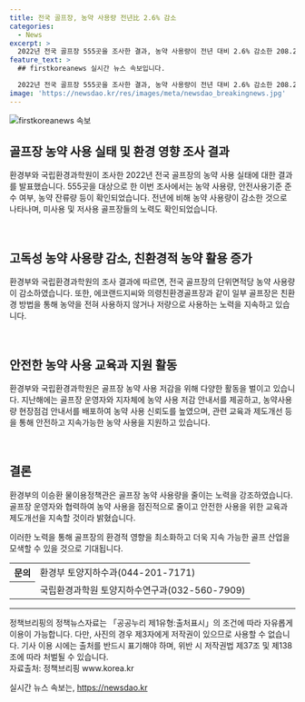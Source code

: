 ```yaml
---
title: 전국 골프장, 농약 사용량 전년比 2.6% 감소
categories:
  - News
excerpt: >
  2022년 전국 골프장 555곳을 조사한 결과, 농약 사용량이 전년 대비 2.6% 감소한 208.2톤으로 나타났다. 특히, 농약 안전사용기준을 준수하는 곳이 늘어나고, 농약 미사용·저사용 골프장들이 친환경 방법으로 운영되는 것으로 확인됐다. 또한, 환경부와 국립환경과학원이 농약 사용 저감을 위해 지속적으로 노력하고 교육을 실시하고 있다. 이러한 노력으로 인해 골프장의 농약 사용량은 감소하는 추세를 보이고 있다.
feature_text: >
  ## firstkoreanews 실시간 뉴스 속보입니다.

  2022년 전국 골프장 555곳을 조사한 결과, 농약 사용량이 전년 대비 2.6% 감소한 208.2톤으로 나타났다. 특히, 농약 안전사용기준을 준수하는 곳이 늘어나고, 농약 미사용·저사용 골프장들이 친환경 방법으로 운영되는 것으로 확인됐다. 또한, 환경부와 국립환경과학원이 농약 사용 저감을 위해 지속적으로 노력하고 교육을 실시하고 있다. 이러한 노력으로 인해 골프장의 농약 사용량은 감소하는 추세를 보이고 있다.
image: 'https://newsdao.kr/res/images/meta/newsdao_breakingnews.jpg'
---
```


<p><img src="https://newsdao.kr/res/images/meta/newsdao_breakingnews.jpg" alt="firstkoreanews 속보" /></p>

<h2 data-ke-size="size26">골프장 농약 사용 실태 및 환경 영향 조사 결과</h2>

<p>환경부와 국립환경과학원이 조사한 2022년 전국 골프장의 농약 사용 실태에 대한 결과를 발표했습니다. 555곳을 대상으로 한 이번 조사에서는 농약 사용량, 안전사용기준 준수 여부, 농약 잔류량 등이 확인되었습니다. 전년에 비해 농약 사용량이 감소한 것으로 나타나며, 미사용 및 저사용 골프장들의 노력도 확인되었습니다.</p>

<p data-ke-size="size16">&nbsp;</p>

<h2 data-ke-size="size24">고독성 농약 사용량 감소, 친환경적 농약 활용 증가</h2>

<p>환경부와 국립환경과학원의 조사 결과에 따르면, 전국 골프장의 단위면적당 농약 사용량이 감소하였습니다. 또한, 에코랜드지씨와 의령친환경골프장과 같이 일부 골프장은 친환경 방법을 통해 농약을 전혀 사용하지 않거나 저량으로 사용하는 노력을 지속하고 있습니다.</p>

<p data-ke-size="size16">&nbsp;</p>

<h2 data-ke-size="size24">안전한 농약 사용 교육과 지원 활동</h2>

<p>환경부와 국립환경과학원은 골프장 농약 사용 저감을 위해 다양한 활동을 벌이고 있습니다. 지난해에는 골프장 운영자와 지자체에 농약 사용 저감 안내서를 제공하고, 농약사용량 현장점검 안내서를 배포하여 농약 사용 신뢰도를 높였으며, 관련 교육과 제도개선 등을 통해 안전하고 지속가능한 농약 사용을 지원하고 있습니다.</p>

<p data-ke-size="size16">&nbsp;</p>

<h2 data-ke-size="size24">결론</h2>

<p>환경부의 이승환 물이용정책관은 골프장 농약 사용량을 줄이는 노력을 강조하였습니다. 골프장 운영자와 협력하여 농약 사용을 점진적으로 줄이고 안전한 사용을 위한 교육과 제도개선을 지속할 것이라 밝혔습니다.</p>

<p>이러한 노력을 통해 골프장의 환경적 영향을 최소화하고 더욱 지속 가능한 골프 산업을 모색할 수 있을 것으로 기대됩니다.</p>

<table>
  <tr>
    <th>문의</th>
    <td>환경부 토양지하수과(044-201-7171)</td>
  </tr>
  <tr>
    <th></th>
    <td>국립환경과학원 토양지하수연구과(032-560-7909)</td>
  </tr>
</table>

<hr>

<p>정책브리핑의 정책뉴스자료는 「공공누리 제1유형:출처표시」의 조건에 따라 자유롭게 이용이 가능합니다. 다만, 사진의 경우 제3자에게 저작권이 있으므로 사용할 수 없습니다. 기사 이용 시에는 출처를 반드시 표기해야 하며, 위반 시 저작권법 제37조 및 제138조에 따라 처벌될 수 있습니다. <br> 자료출처: 정책브리핑 www.korea.kr</p>
실시간 뉴스 속보는, <a href="https://newsdao.kr" rel="dofollow">https://newsdao.kr</a>


